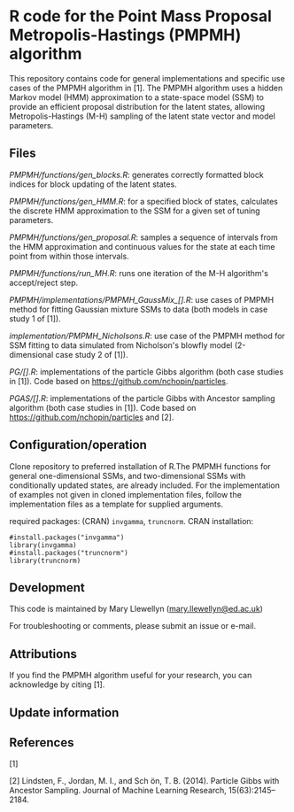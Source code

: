 # R code for the Point Mass Proposal Metropolis-Hastings (PMPMH) algorithm

This repository contains code for general implementations and specific use cases of the PMPMH algorithm in [1]. The PMPMH algorithm uses a hidden Markov model (HMM) approximation to a state-space model (SSM) to provide an efficient proposal distribution for the latent states, allowing Metropolis-Hastings (M-H) sampling of the latent state vector and model parameters. 

## Files 
*PMPMH/functions/gen_blocks.R*: generates correctly formatted block indices for block updating of the latent states.

*PMPMH/functions/gen_HMM.R*: for a specified block of states, calculates the discrete HMM approximation to the SSM for a given set of tuning parameters.

*PMPMH/functions/gen_proposal.R*: samples a sequence of intervals from the HMM approximation and continuous values for the state at each time point from within those intervals.

*PMPMH/functions/run_MH.R*: runs one iteration of the M-H algorithm's accept/reject step.


*PMPMH/implementations/PMPMH_GaussMix_[].R*: use cases of PMPMH method for fitting Gaussian mixture SSMs to data (both models in case study 1 of [1]).

*implementation/PMPMH_Nicholsons.R*: use case of the PMPMH method for SSM fitting to data simulated from Nicholson's blowfly model (2-dimensional case study 2 of [1]).


*PG/[].R*: implementations of the particle Gibbs algorithm (both case studies in [1]). Code based on https://github.com/nchopin/particles.

*PGAS/[].R*: implementations of the particle Gibbs with Ancestor sampling algorithm (both case studies in [1]). Code based on https://github.com/nchopin/particles and [2]. 


## Configuration/operation 
Clone repository to preferred installation of R.The PMPMH functions for general one-dimensional SSMs, and two-dimensional SSMs with conditionally updated states, are already included. For the implementation of examples not given in cloned implementation files, follow the implementation files as a template for supplied arguments. 

required packages: (CRAN) `invgamma`, `truncnorm`. CRAN installation:

``` 
#install.packages("invgamma")
library(invgamma)
#install.packages("truncnorm")
library(truncnorm)
```

## Development
This code is maintained by Mary Llewellyn (mary.llewellyn@ed.ac.uk)

For troubleshooting or comments, please submit an issue or e-mail.

## Attributions
If you find the PMPMH algorithm useful for your research, you can acknowledge by citing [1].

## Update information

## References 
[1] 

[2] Lindsten, F., Jordan, M. I., and Sch ̈on, T. B. (2014). Particle Gibbs with Ancestor Sampling. Journal of Machine Learning Research, 15(63):2145–2184.


